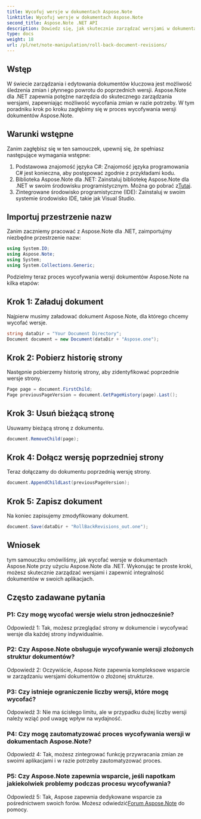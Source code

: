 ```yaml
---
title: Wycofuj wersje w dokumentach Aspose.Note
linktitle: Wycofuj wersje w dokumentach Aspose.Note
second_title: Aspose.Note .NET API
description: Dowiedz się, jak skutecznie zarządzać wersjami w dokumentach Aspose.Note przy użyciu Aspose.Note dla .NET. Postępuj zgodnie z przewodnikiem krok po kroku, aby bezproblemowo wycofać wersje.
type: docs
weight: 18
url: /pl/net/note-manipulation/roll-back-document-revisions/
---
```

## Wstęp

W świecie zarządzania i edytowania dokumentów kluczowa jest możliwość śledzenia zmian i płynnego powrotu do poprzednich wersji. Aspose.Note dla .NET zapewnia potężne narzędzia do skutecznego zarządzania wersjami, zapewniając możliwość wycofania zmian w razie potrzeby. W tym poradniku krok po kroku zagłębimy się w proces wycofywania wersji dokumentów Aspose.Note.

## Warunki wstępne

Zanim zagłębisz się w ten samouczek, upewnij się, że spełniasz następujące wymagania wstępne:

1. Podstawowa znajomość języka C#: Znajomość języka programowania C# jest konieczna, aby postępować zgodnie z przykładami kodu.
2. Biblioteka Aspose.Note dla .NET: Zainstaluj bibliotekę Aspose.Note dla .NET w swoim środowisku programistycznym. Można go pobrać z[Tutaj](https://releases.aspose.com/note/net/).
3. Zintegrowane środowisko programistyczne (IDE): Zainstaluj w swoim systemie środowisko IDE, takie jak Visual Studio.

## Importuj przestrzenie nazw

Zanim zaczniemy pracować z Aspose.Note dla .NET, zaimportujmy niezbędne przestrzenie nazw:

```csharp
using System.IO;
using Aspose.Note;
using System;
using System.Collections.Generic;
```

Podzielmy teraz proces wycofywania wersji dokumentów Aspose.Note na kilka etapów:

## Krok 1: Załaduj dokument

Najpierw musimy załadować dokument Aspose.Note, dla którego chcemy wycofać wersje.

```csharp
string dataDir = "Your Document Directory";
Document document = new Document(dataDir + "Aspose.one");
```

## Krok 2: Pobierz historię strony

Następnie pobierzemy historię strony, aby zidentyfikować poprzednie wersje strony.

```csharp
Page page = document.FirstChild;
Page previousPageVersion = document.GetPageHistory(page).Last();
```

## Krok 3: Usuń bieżącą stronę

Usuwamy bieżącą stronę z dokumentu.

```csharp
document.RemoveChild(page);
```

## Krok 4: Dołącz wersję poprzedniej strony

Teraz dołączamy do dokumentu poprzednią wersję strony.

```csharp
document.AppendChildLast(previousPageVersion);
```

## Krok 5: Zapisz dokument

Na koniec zapisujemy zmodyfikowany dokument.

```csharp
document.Save(dataDir + "RollBackRevisions_out.one");
```

## Wniosek

tym samouczku omówiliśmy, jak wycofać wersje w dokumentach Aspose.Note przy użyciu Aspose.Note dla .NET. Wykonując te proste kroki, możesz skutecznie zarządzać wersjami i zapewnić integralność dokumentów w swoich aplikacjach.

## Często zadawane pytania

### P1: Czy mogę wycofać wersje wielu stron jednocześnie?

Odpowiedź 1: Tak, możesz przeglądać strony w dokumencie i wycofywać wersje dla każdej strony indywidualnie.

### P2: Czy Aspose.Note obsługuje wycofywanie wersji złożonych struktur dokumentów?

Odpowiedź 2: Oczywiście, Aspose.Note zapewnia kompleksowe wsparcie w zarządzaniu wersjami dokumentów o złożonej strukturze.

### P3: Czy istnieje ograniczenie liczby wersji, które mogę wycofać?

Odpowiedź 3: Nie ma ścisłego limitu, ale w przypadku dużej liczby wersji należy wziąć pod uwagę wpływ na wydajność.

### P4: Czy mogę zautomatyzować proces wycofywania wersji w dokumentach Aspose.Note?

Odpowiedź 4: Tak, możesz zintegrować funkcję przywracania zmian ze swoimi aplikacjami i w razie potrzeby zautomatyzować proces.

### P5: Czy Aspose.Note zapewnia wsparcie, jeśli napotkam jakiekolwiek problemy podczas procesu wycofywania?

 Odpowiedź 5: Tak, Aspose zapewnia dedykowane wsparcie za pośrednictwem swoich forów. Możesz odwiedzić[Forum Aspose.Note](https://forum.aspose.com/c/note/28) do pomocy.